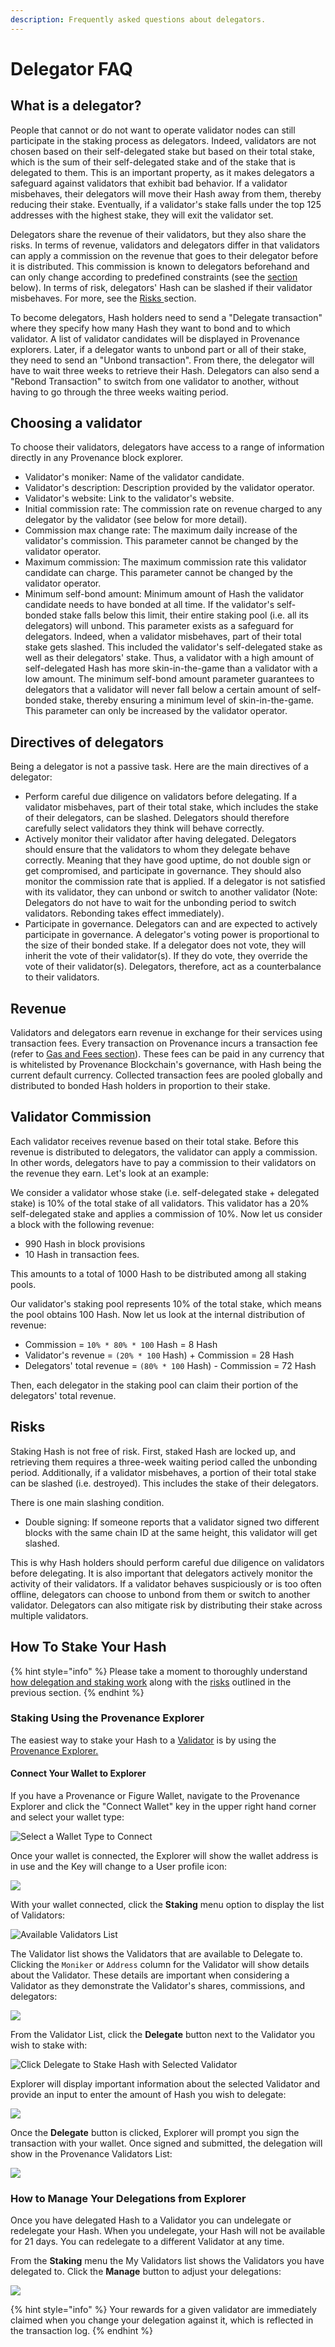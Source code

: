 ```yaml
---
description: Frequently asked questions about delegators.
---
```


# Delegator FAQ

## What is a delegator?

People that cannot or do not want to operate validator nodes can still participate in the staking process as delegators. Indeed, validators are not chosen based on their self-delegated stake but based on their total stake, which is the sum of their self-delegated stake and of the stake that is delegated to them. This is an important property, as it makes delegators a safeguard against validators that exhibit bad behavior. If a validator misbehaves, their delegators will move their Hash away from them, thereby reducing their stake. Eventually, if a validator's stake falls under the top 125 addresses with the highest stake, they will exit the validator set.

Delegators share the revenue of their validators, but they also share the risks. In terms of revenue, validators and delegators differ in that validators can apply a commission on the revenue that goes to their delegator before it is distributed. This commission is known to delegators beforehand and can only change according to predefined constraints \(see the [section](https://app.gitbook.com/@provenance/s/provenance-docs/~/drafts/-MW0u33Y0GlSHBhBNdTo/faq/delegator-faq/@drafts#validator-commission) below\). In terms of risk, delegators' Hash can be slashed if their validator misbehaves. For more, see the [Risks ](https://app.gitbook.com/@provenance/s/provenance-docs/~/drafts/-MW0u33Y0GlSHBhBNdTo/faq/delegator-faq/@drafts#risks)section.

To become delegators, Hash holders need to send a "Delegate transaction" where they specify how many Hash they want to bond and to which validator. A list of validator candidates will be displayed in Provenance explorers. Later, if a delegator wants to unbond part or all of their stake, they need to send an "Unbond transaction". From there, the delegator will have to wait three weeks to retrieve their Hash. Delegators can also send a "Rebond Transaction" to switch from one validator to another, without having to go through the three weeks waiting period.

## Choosing a validator

To choose their validators, delegators have access to a range of information directly in any Provenance block explorer.

* Validator's moniker: Name of the validator candidate.
* Validator's description: Description provided by the validator operator. 
* Validator's website: Link to the validator's website. 
* Initial commission rate: The commission rate on revenue charged to any delegator by the validator \(see below for more detail\). 
* Commission max change rate: The maximum daily increase of the validator's commission. This parameter cannot be changed by the validator operator. 
* Maximum commission: The maximum commission rate this validator candidate can charge. This parameter cannot be changed by the validator operator. 
* Minimum self-bond amount: Minimum amount of Hash the validator candidate needs to have bonded at all time. If the validator's self-bonded stake falls below this limit, their entire staking pool \(i.e. all its delegators\) will unbond. This parameter exists as a safeguard for delegators. Indeed, when a validator misbehaves, part of their total stake gets slashed. This included the validator's self-delegated stake as well as their delegators' stake. Thus, a validator with a high amount of self-delegated Hash has more skin-in-the-game than a validator with a low amount. The minimum self-bond amount parameter guarantees to delegators that a validator will never fall below a certain amount of self-bonded stake, thereby ensuring a minimum level of skin-in-the-game. This parameter can only be increased by the validator operator.

## Directives of delegators

Being a delegator is not a passive task. Here are the main directives of a delegator:

* Perform careful due diligence on validators before delegating. If a validator misbehaves, part of their total stake, which includes the stake of their delegators, can be slashed. Delegators should therefore carefully select validators they think will behave correctly.
* Actively monitor their validator after having delegated. Delegators should ensure that the validators to whom they delegate behave correctly. Meaning that they have good uptime, do not double sign or get compromised, and participate in governance. They should also monitor the commission rate that is applied. If a delegator is not satisfied with its validator, they can unbond or switch to another validator \(Note: Delegators do not have to wait for the unbonding period to switch validators. Rebonding takes effect immediately\).
* Participate in governance. Delegators can and are expected to actively participate in governance. A delegator's voting power is proportional to the size of their bonded stake. If a delegator does not vote, they will inherit the vote of their validator\(s\). If they do vote, they override the vote of their validator\(s\). Delegators, therefore, act as a counterbalance to their validators.

## Revenue

Validators and delegators earn revenue in exchange for their services using transaction fees. Every transaction on Provenance incurs a transaction fee \(refer to [Gas and Fees section](../blockchain/basics/gas-and-fees.md)\). These fees can be paid in any currency that is whitelisted by Provenance Blockchain's governance, with Hash being the current default currency. Collected transaction fees are pooled globally and distributed to bonded Hash holders in proportion to their stake.

## Validator Commission

Each validator receives revenue based on their total stake. Before this revenue is distributed to delegators, the validator can apply a commission. In other words, delegators have to pay a commission to their validators on the revenue they earn. Let's look at an example:

We consider a validator whose stake \(i.e. self-delegated stake + delegated stake\) is 10% of the total stake of all validators. This validator has a 20% self-delegated stake and applies a commission of 10%. Now let us consider a block with the following revenue:

* 990 Hash in block provisions
* 10 Hash in transaction fees.

This amounts to a total of 1000 Hash to be distributed among all staking pools.

Our validator's staking pool represents 10% of the total stake, which means the pool obtains 100 Hash. Now let us look at the internal distribution of revenue:

* Commission = `10% * 80% * 100` Hash = 8 Hash
* Validator's revenue = `(20% * 100` Hash\) + Commission = 28 Hash
* Delegators' total revenue = `(80% * 100` Hash\) - Commission = 72 Hash

Then, each delegator in the staking pool can claim their portion of the delegators' total revenue.

## Risks

Staking Hash is not free of risk. First, staked Hash are locked up, and retrieving them requires a three-week waiting period called the unbonding period. Additionally, if a validator misbehaves, a portion of their total stake can be slashed \(i.e. destroyed\). This includes the stake of their delegators.

There is one main slashing condition.

* Double signing: If someone reports that a validator signed two different blocks with the same chain ID at the same height, this validator will get slashed.

This is why Hash holders should perform careful due diligence on validators before delegating. It is also important that delegators actively monitor the activity of their validators. If a validator behaves suspiciously or is too often offline, delegators can choose to unbond from them or switch to another validator.  Delegators can also mitigate risk by distributing their stake across multiple validators.

## How To Stake Your Hash 

{% hint style="info" %}
Please take a moment to thoroughly understand [how delegation and staking work](delegator-faq.md#what-is-a-delegator) along with the [risks](delegator-faq.md#risks) outlined in the previous section.
{% endhint %}

### Staking Using the Provenance Explorer

The easiest way to stake your Hash to a [Validator](validator-faq.md) is by using the [Provenance Explorer.](https://explorer.provenance.io)

#### Connect Your Wallet to Explorer

If you have a Provenance or Figure Wallet, navigate to the Provenance Explorer and click the "Connect Wallet" key in the upper right hand corner and select your wallet type:

![Select a Wallet Type to Connect](../.gitbook/assets/image%20%2822%29.png)

Once your wallet is connected, the Explorer will show the wallet address is in use and the Key will change to a User profile icon:

![](../.gitbook/assets/image%20%287%29.png)

With your wallet connected, click the **Staking** menu option to display the list of Validators:

![Available Validators List](../.gitbook/assets/image%20%2817%29.png)

The Validator list shows the Validators that are available to Delegate to.  Clicking the `Moniker` or `Address` column for the Validator will show details about the Validator.  These details are important when considering a Validator as they demonstrate the Validator's shares, commissions, and delegators:

![](../.gitbook/assets/image%20%2820%29.png)

From the Validator List, click the **Delegate** button next to the Validator you wish to stake with:

![Click Delegate to Stake Hash with Selected Validator](../.gitbook/assets/image%20%2819%29.png)

Explorer will display important information about the selected Validator and provide an input to enter the amount of Hash you wish to delegate:

![](../.gitbook/assets/image%20%2812%29.png)

Once the **Delegate** button is clicked, Explorer will prompt you sign the transaction with your wallet.  Once signed and submitted, the delegation will show in the Provenance Validators List:

![](../.gitbook/assets/image%20%2821%29.png)

### How to Manage Your Delegations from Explorer

Once you have delegated Hash to a Validator you can undelegate or redelegate your Hash.  When you undelegate, your Hash will not be available for 21 days.  You can redelegate to a different Validator at any time.

From the **Staking** menu the My Validators list shows the Validators you have delegated to.  Click the **Manage** button to adjust your delegations:

![](../.gitbook/assets/image%20%288%29.png)

{% hint style="info" %}
Your rewards for a given validator are immediately claimed when you change your delegation against it, which is reflected in the transaction log.
{% endhint %}



